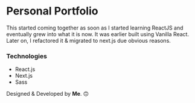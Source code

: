 # Personal Portfolio

This started coming together as soon as I started learning ReactJS and eventually grew into what it is now. It was earlier built using Vanilla React. Later on, I refactored it & migrated to next.js due obvious reasons.

### Technologies

- React.js
- Next.js
- Sass

Designed & Developed by **Me**. 🙃
